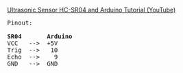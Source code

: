 [Ultrasonic Sensor HC-SR04 and Arduino Tutorial (YouTube)](https://www.youtube.com/watch?v=ZejQOX69K5M)

<pre>
Pinout:

<b>SR04</b>       <b>Arduino</b>
VCC   -->  +5V  
Trig  -->   10   
Echo  -->    9   
GND   -->  GND   

</pre>
